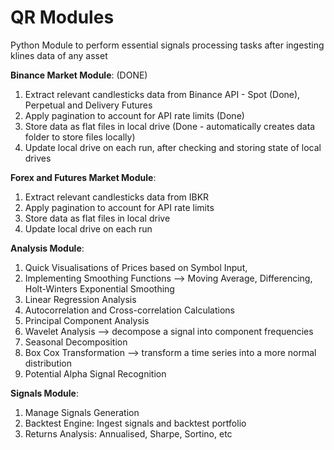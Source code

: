 # QR Modules
Python Module to perform essential signals processing tasks after ingesting klines data of any asset

**Binance Market Module**: (DONE)
1. Extract relevant candlesticks data from Binance API - Spot (Done), Perpetual and Delivery Futures
2. Apply pagination to account for API rate limits (Done)
3. Store data as flat files in local drive (Done - automatically creates data folder to store files locally)
4. Update local drive on each run, after checking and storing state of local drives

**Forex and Futures Market Module**:
1. Extract relevant candlesticks data from IBKR
3. Apply pagination to account for API rate limits
4. Store data as flat files in local drive
5. Update local drive on each run

**Analysis Module**:
1. Quick Visualisations of Prices based on Symbol Input,
2. Implementing Smoothing Functions --> Moving Average, Differencing, Holt-Winters Exponential Smoothing
3. Linear Regression Analysis
4. Autocorrelation and Cross-correlation Calculations
5. Principal Component Analysis
6. Wavelet Analysis --> decompose a signal into component frequencies
7. Seasonal Decomposition
8. Box Cox Transformation --> transform a time series into a more normal distribution
9. Potential Alpha Signal Recognition

**Signals Module**:
1. Manage Signals Generation
2. Backtest Engine: Ingest signals and backtest portfolio
3. Returns Analysis: Annualised, Sharpe, Sortino, etc
